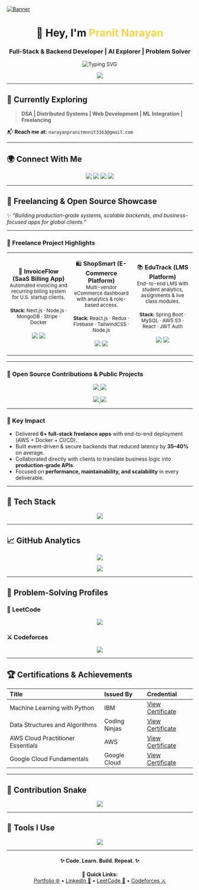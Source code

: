 [![Banner](https://user-images.githubusercontent.com/74038190/225813708-98b745f2-7d22-48cf-9150-083f1b00d6c9.gif)](https://user-images.githubusercontent.com/74038190/225813708-98b745f2-7d22-48cf-9150-083f1b00d6c9.gif)

<h1 align="center">👋 Hey, I'm <span style="color:#F7D745">Pranit Narayan</span></h1>
<h3 align="center">Full-Stack & Backend Developer | AI Explorer | Problem Solver</h3>

<p align="center">
  <img src="https://readme-typing-svg.herokuapp.com?font=Fira+Code&size=24&pause=1000&color=F7D745&center=true&vCenter=true&width=800&lines=Full-Stack+Developer;Backend+Engineer+(Spring+Boot+%7C+Node);Agentic+AI+Explorer;Freelancer+%26+Problem+Solver;800%2B+DSA+Problems+Solved" alt="Typing SVG" />
</p>

<p align="center">
  <img src="https://komarev.com/ghpvc/?username=pranit27-debug&label=Profile%20Views&color=0e75b6&style=flat-square" />
</p>

---

## 🌱 Currently Exploring
> **DSA | Distributed Systems | Web Development | ML Integration | Freelancing**

📬 **Reach me at:** `narayanpranitmnnit3163@gmail.com`

---

## 🌍 Connect With Me
<p align="center">
  <a href="https://leetcode.com/u/pranitnarayan27/"><img src="https://img.shields.io/badge/LeetCode-%23FFA116?style=for-the-badge&logo=leetcode&logoColor=white"/></a>
  <a href="https://codeforces.com/profile/Muscleblaze9694"><img src="https://img.shields.io/badge/Codeforces-%23445f9d?style=for-the-badge&logo=codeforces&logoColor=white"/></a>
  <a href="https://linkedin.com/in/pranit-narayan-202a5036b"><img src="https://img.shields.io/badge/LinkedIn-%230077B5?style=for-the-badge&logo=linkedin&logoColor=white"/></a>
  <a href="mailto:narayanpranitmnnit3163@gmail.com"><img src="https://img.shields.io/badge/Gmail-%23D14836?style=for-the-badge&logo=gmail&logoColor=white"/></a>
</p>

---

## 💼 Freelancing & Open Source Showcase

✨ *“Building production-grade systems, scalable backends, and business-focused apps for global clients.”*

---

### 🌟 Freelance Project Highlights

<div align="center">

<table>
<tr>
<td align="center" width="250">
  
🎨 **InvoiceFlow (SaaS Billing App)**  
<sub>Automated invoicing and recurring billing system for U.S. startup clients.</sub><br/><br/>
<sub><b>Stack:</b> Next.js · Node.js · MongoDB · Stripe · Docker</sub><br/><br/>
<img src="https://img.shields.io/badge/Next.js-black?logo=next.js&style=for-the-badge"/> 
<img src="https://img.shields.io/badge/Stripe-626CD9?logo=stripe&logoColor=white&style=for-the-badge"/>  

</td>
<td align="center" width="250">
  
🛍️ **ShopSmart (E-Commerce Platform)**  
<sub>Multi-vendor eCommerce dashboard with analytics & role-based access.</sub><br/><br/>
<sub><b>Stack:</b> React.js · Redux · Firebase · TailwindCSS · Node.js</sub><br/><br/>
<img src="https://img.shields.io/badge/React-61DAFB?logo=react&logoColor=black&style=for-the-badge"/> 
<img src="https://img.shields.io/badge/Firebase-FFCA28?logo=firebase&logoColor=black&style=for-the-badge"/>  

</td>
<td align="center" width="250">
  
📚 **EduTrack (LMS Platform)**  
<sub>End-to-end LMS with student analytics, assignments & live class modules.</sub><br/><br/>
<sub><b>Stack:</b> Spring Boot · MySQL · AWS S3 · React · JWT Auth</sub><br/><br/>
<img src="https://img.shields.io/badge/Spring%20Boot-6DB33F?logo=springboot&logoColor=white&style=for-the-badge"/> 
<img src="https://img.shields.io/badge/AWS-232F3E?logo=amazonaws&logoColor=white&style=for-the-badge"/>  

</td>
</tr>
</table>

</div>

---

### 🧠 Open Source Contributions & Public Projects

<p align="center">
  <a href="https://github.com/pranit27-debug/PayTrack">
    <img src="https://github-readme-stats.vercel.app/api/pin/?username=pranit27-debug&repo=PayTrack&theme=tokyonight&border_radius=10" />
  </a>
  <a href="https://github.com/pranit27-debug/TransactFlow">
    <img src="https://github-readme-stats.vercel.app/api/pin/?username=pranit27-debug&repo=TransactFlow&theme=tokyonight&border_radius=10" />
  </a>
</p>

<p align="center">
  <a href="https://github.com/pranit27-debug/Authify">
    <img src="https://github-readme-stats.vercel.app/api/pin/?username=pranit27-debug&repo=Authify&theme=tokyonight&border_radius=10" />
  </a>
  <a href="https://github.com/pranit27-debug/CDN-Simulator">
    <img src="https://github-readme-stats.vercel.app/api/pin/?username=pranit27-debug&repo=CDN-Simulator&theme=tokyonight&border_radius=10" />
  </a>
</p>

---

### 💎 Key Impact
- Delivered **6+ full-stack freelance apps** with end-to-end deployment (AWS + Docker + CI/CD).  
- Built event-driven & secure backends that reduced latency by **35–40%** on average.  
- Collaborated directly with clients to translate business logic into **production-grade APIs**.  
- Focused on **performance, maintainability, and scalability** in every deliverable.  

---

## 🧠 Tech Stack
<p align="center">
  <img src="https://skillicons.dev/icons?i=cpp,java,py,js,ts,react,nextjs,nodejs,express,spring,postgres,mongodb,docker,aws,tailwind,flask,django,tensorflow,pytorch,git,github,linux" />
</p>

---

## 📈 GitHub Analytics
<p align="center">
  <img src="https://github-profile-summary-cards.vercel.app/api/cards/profile-details?username=pranit27-debug&theme=tokyonight" />
</p>

<p align="center">
  <img src="https://github-readme-activity-graph.vercel.app/graph?username=pranit27-debug&theme=react-dark&hide_border=true&area=true" />
</p>

---

## 🧩 Problem-Solving Profiles

### 🧠 LeetCode
<p align="center">
  <img src="https://leetcard.jacoblin.cool/pranitnarayan27?theme=dark&font=Fira%20Code&ext=contest&border=0&radius=10&width=600" />
</p>

### ⚔️ Codeforces
<p align="center">
  <img src="https://codeforces-readme-stats.vercel.app/api/card?username=Muscleblaze9694&theme=tokyonight" />
</p>

---

## 🏆 Certifications & Achievements

| Title | Issued By | Credential |
|:------|:-----------|:------------|
| Machine Learning with Python | IBM | [View Certificate](#) |
| Data Structures and Algorithms | Coding Ninjas | [View Certificate](#) |
| AWS Cloud Practitioner Essentials | AWS | [View Certificate](#) |
| Google Cloud Fundamentals | Google Cloud | [View Certificate](#) |

---

## 🐍 Contribution Snake
<p align="center">
  <img src="https://raw.githubusercontent.com/satty0104/satty0104/output/github-contribution-grid-snake-dark.svg" />
</p>

---

## 🧰 Tools I Use
<p align="center">
  <img src="https://skillicons.dev/icons?i=vscode,figma,git,github,postman,notion,replit,vercel,netlify,androidstudio" />
</p>

---

<h4 align="center">✨ Code. Learn. Build. Repeat. ✨</h4>

<p align="center">
  🔗 <strong>Quick Links:</strong><br/>
  <a href="#">Portfolio 🌐</a> •
  <a href="https://linkedin.com/in/pranit-narayan-202a5036b">LinkedIn 💼</a> •
  <a href="https://leetcode.com/u/pranitnarayan27/">LeetCode 🧩</a> •
  <a href="https://codeforces.com/profile/Muscleblaze9694">Codeforces ⚔️</a>
</p>
